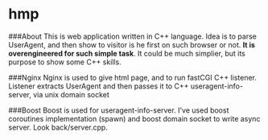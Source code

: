 hmp
===

###About
This is web application written in C++ language. Idea is to parse UserAgent, and then show to visitor is he first on such browser or not. __It is overengineered for such simple task__. It could be much simplier, but its purpose to show some C++ skills.

###Nginx
Nginx is used to give html page, and to run fastCGI C++ listener. Listener extracts UserAgent and then passes it to C++ useragent-info-server, via unix domain socket

###Boost
Boost is used for useragent-info-server. I've used boost coroutines implementation (spawn) and boost domain socket to write async server. Look back/server.cpp.


